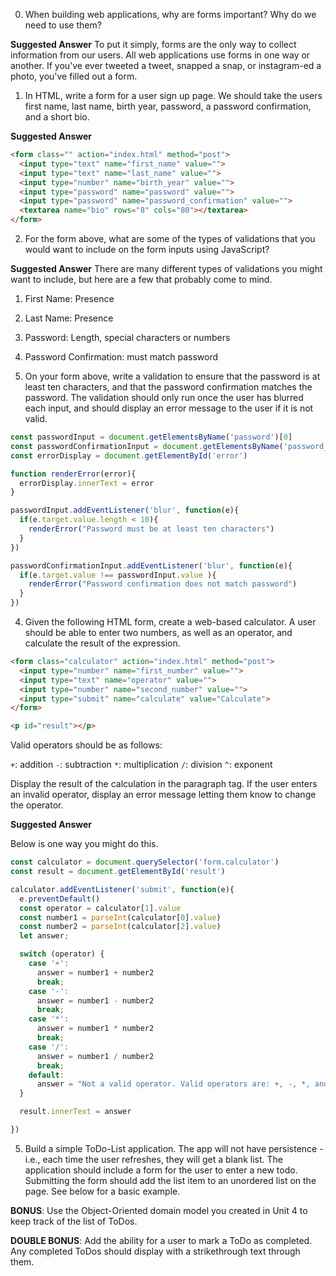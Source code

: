 

0. When building web applications, why are forms important? Why do we need to use them?

**Suggested Answer** To put it simply, forms are the only way to collect information from our users. All web applications use forms in one way or another. If you've ever tweeted a tweet, snapped a snap, or instagram-ed a photo, you've filled out a form.

1. In HTML, write a form for a user sign up page. We should take the users first name, last name, birth year, password, a password confirmation, and a short bio.

**Suggested Answer**

```html
<form class="" action="index.html" method="post">
  <input type="text" name="first_name" value="">
  <input type="text" name="last_name" value="">
  <input type="number" name="birth_year" value="">
  <input type="password" name="password" value="">
  <input type="password" name="password_confirmation" value="">
  <textarea name="bio" rows="8" cols="80"></textarea>
</form>
```

2. For the form above, what are some of the types of validations that you would want to include on the form inputs using JavaScript?

**Suggested Answer** There are many different types of validations you might want to include, but here are a few that probably come to mind.

1. First Name: Presence
2. Last Name: Presence
3. Password: Length, special characters or numbers
4. Password Confirmation: must match password

3. On your form above, write a validation to ensure that the password is at least ten characters, and that the password confirmation matches the password. The validation should only run once the user has blurred each input, and should display an error message to the user if it is not valid.

```javascript
const passwordInput = document.getElementsByName('password')[0]
const passwordConfirmationInput = document.getElementsByName('password_confirmation')[0]
const errorDisplay = document.getElementById('error')

function renderError(error){
  errorDisplay.innerText = error
}

passwordInput.addEventListener('blur', function(e){
  if(e.target.value.length < 10){
    renderError("Password must be at least ten characters")
  }
})

passwordConfirmationInput.addEventListener('blur', function(e){
  if(e.target.value !== passwordInput.value ){
    renderError("Password confirmation does not match password")
  }
})


```

4. Given the following HTML form, create a web-based calculator. A user should be able to enter two numbers, as well as an operator, and calculate the result of the expression.

```html
<form class="calculator" action="index.html" method="post">
  <input type="number" name="first_number" value="">
  <input type="text" name="operator" value="">
  <input type="number" name="second_number" value="">
  <input type="submit" name="calculate" value="Calculate">
</form>

<p id="result"></p>
```

Valid operators should be as follows:

`+`: addition
`-`: subtraction
`*`: multiplication
`/`: division
`^`: exponent

Display the result of the calculation in the paragraph tag. If the user enters an invalid operator, display an error message letting them know to change the operator.

**Suggested Answer**

Below is one way you might do this.

```js
const calculator = document.querySelector('form.calculator')
const result = document.getElementById('result')

calculator.addEventListener('submit', function(e){
  e.preventDefault()
  const operator = calculator[1].value
  const number1 = parseInt(calculator[0].value)
  const number2 = parseInt(calculator[2].value)
  let answer;

  switch (operator) {
    case '+':
      answer = number1 + number2
      break;
    case '-':
      answer = number1 - number2
      break;
    case '*':
      answer = number1 * number2
      break;
    case '/':
      answer = number1 / number2
      break;
    default:
      answer = "Not a valid operator. Valid operators are: +, -, *, and /"
  }

  result.innerText = answer

})
```


5. Build a simple ToDo-List application. The app will not have persistence - i.e., each time the user refreshes, they will get a blank list. The application should include a form for the user to enter a new todo. Submitting the form should add the list item to an unordered list on the page. See below for a basic example.

**BONUS**: Use the Object-Oriented domain model you created in Unit 4 to keep track of the list of ToDos.

**DOUBLE BONUS**: Add the ability for a user to mark a ToDo as completed. Any completed ToDos should display with a strikethrough text through them.
